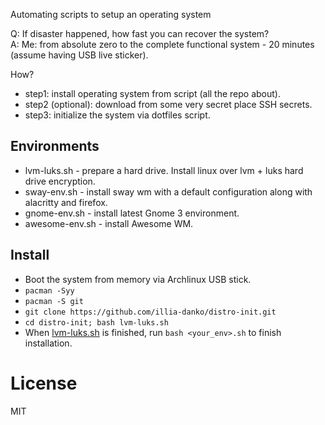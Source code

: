 Automating scripts to setup an operating system

Q: If disaster happened, how fast you can recover the system?<br/>
A: Me: from absolute zero to the complete functional system - 20 minutes (assume
having USB live sticker).

How?

- step1: install operating system from script (all the repo about).
- step2 (optional): download from some very secret place SSH secrets.
- step3: initialize the system via dotfiles script.

## Environments
- lvm-luks.sh - prepare a hard drive. Install linux over lvm + luks hard
  drive encryption.
- sway-env.sh - install sway wm with a default configuration along with alacritty
  and firefox.
- gnome-env.sh - install latest Gnome 3 environment.
- awesome-env.sh - install Awesome WM.

## Install

- Boot the system from memory via Archlinux USB stick.
- `pacman -Syy`
- `pacman -S git`
- `git clone https://github.com/illia-danko/distro-init.git`
- `cd distro-init; bash lvm-luks.sh`
- When [lvm-luks.sh](/lvm-luks.sh) is finished, run `bash <your_env>.sh` to finish installation.

# License

MIT
